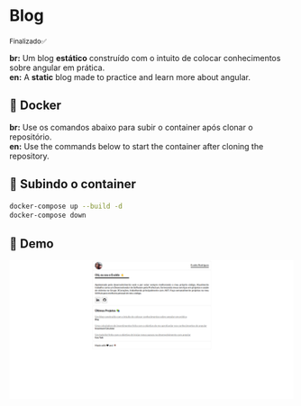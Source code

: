 # Blog

<small>Finalizado✅</small>

**br:** Um blog **estático** construído com o intuito de colocar conhecimentos sobre angular em prática.<br/>
**en:** A **static** blog made to practice and learn more about angular.

## 🐋 Docker

**br:** Use os comandos abaixo para subir o container após clonar o repositório.  
**en:** Use the commands below to start the container after cloning the repository.

## 🚀 Subindo o container

```sh
docker-compose up --build -d
docker-compose down
```

## 📸 Demo

![Demo](./src/assets/demo.png)
